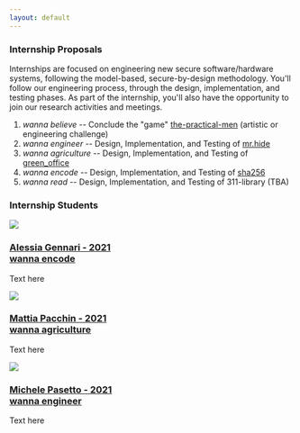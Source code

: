 ```yaml
---
layout: default
---
```


### Internship Proposals

Internships are focused on engineering new secure software/hardware systems, following the model-based, secure-by-design methodology. 
You'll follow our engineering process, through the design, implementation, and testing phases.
As part of the internship, you'll also have the opportunity to join our research activities and meetings.

1. *wanna believe* -- Conclude the "game" [the-practical-men](https://github.com/v-research/the-practical-men) (artistic or engineering challenge)
2. *wanna engineer* -- Design, Implementation, and Testing of [mr.hide](./internships/mrhide.md)
3. *wanna agriculture* -- Design, Implementation, and Testing of [green_office](./internships/green_office.md)
4. *wanna encode* -- Design, Implementation, and Testing of [sha256](./internships/sha256.md)
5. *wanna read* -- Design, Implementation, and Testing of 311-library (TBA)

### Internship Students <i class="fas fa-laptop-code"></i>

<!-- Alessia Gennari -->
<div class="row team-people">
    <div class="col-12 col-sm-3">
        <img src="images/">
    </div>
    <div class="col-12 col-sm-9 profile-name-margin">
        <h3>
            <a href="" target="blank" class="orange">
                Alessia Gennari - 2021<br>wanna encode
            </a>
        </h3>
        <p class="text-margin">
            Text here
        </p>
        <a href="" target="blank">
            <i class="fab fa-linkedin fa-lg social-icon"></i>
        </a>
        <a href="" target="blank">
            <i class="fab fa-github fa-lg social-icon"></i>
        </a>
        <a href="" target="blank">
            <i class="fab fa-facebook-f fa-lg social-icon"></i>
        </a>
        <a href="mailto: " target="blank">
            <i class="fas fa-envelope fa-lg social-icon"></i>
        </a>
    </div>
</div>

<!-- Mattia Pacchin -->
<div class="row team-people">
    <div class="col-12 col-sm-3">
        <img src="images/">
    </div>
    <div class="col-12 col-sm-9 profile-name-margin">
        <h3>
            <a href="" target="blank" class="orange">
                Mattia Pacchin - 2021<br>wanna agriculture
            </a>
        </h3>
        <p class="text-margin">
            Text here
        </p>
        <a href="" target="blank">
            <i class="fab fa-linkedin fa-lg social-icon"></i>
        </a>
        <a href="" target="blank">
            <i class="fab fa-github fa-lg social-icon"></i>
        </a>
        <a href="" target="blank">
            <i class="fab fa-facebook-f fa-lg social-icon"></i>
        </a>
        <a href="mailto: " target="blank">
            <i class="fas fa-envelope fa-lg social-icon"></i>
        </a>
    </div>
</div>

<!-- Michele Pasetto -->
<div class="row team-people">
    <div class="col-12 col-sm-3">
        <img src="images/">
    </div>
    <div class="col-12 col-sm-9 profile-name-margin">
        <h3>
            <a href="" target="blank" class="orange">
                Michele Pasetto - 2021<br>wanna engineer
            </a>
        </h3>
        <p class="text-margin">
            Text here
        </p>
        <a href="" target="blank">
            <i class="fab fa-linkedin fa-lg social-icon"></i>
        </a>
        <a href="" target="blank">
            <i class="fab fa-github fa-lg social-icon"></i>
        </a>
        <a href="" target="blank">
            <i class="fab fa-facebook-f fa-lg social-icon"></i>
        </a>
        <a href="mailto: " target="blank">
            <i class="fas fa-envelope fa-lg social-icon"></i>
        </a>
    </div>
</div>



<!--### Developed Internships <i class="fas fa-laptop-code"></i>-->
